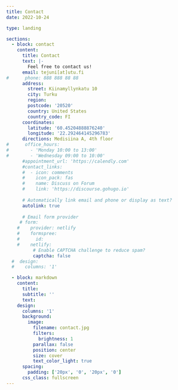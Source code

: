 ```yaml
---
title: Contact
date: 2022-10-24

type: landing

sections:
  - block: contact
    content:
      title: Contact
      text: |-
        Feel free to contact us!
      email: tejuni[at]utu.fi
#      phone: 888 888 88 88
      address:
        street: Kiinamyllynkatu 10
        city: Turku
        region: 
        postcode: '20520'
        country: United States
        country_code: FI
      coordinates:
        latitude: '60.45204888876240'
        longitude: '22.292464145296783'
      directions: Medisiina A, 4th floor
#      office_hours:
#        - 'Monday 10:00 to 13:00'
#        - 'Wednesday 09:00 to 10:00'
      #appointment_url: 'https://calendly.com'
      #contact_links:
      #  - icon: comments
      #    icon_pack: fas
      #    name: Discuss on Forum
      #    link: 'https://discourse.gohugo.io'
    
      # Automatically link email and phone or display as text?
      autolink: true
    
      # Email form provider
     # form:
    #    provider: netlify
    #    formspree:
    #      id:
    #    netlify:
          # Enable CAPTCHA challenge to reduce spam?
          captcha: false
  #  design:
  #    columns: '1'

  - block: markdown
    content:
      title:
      subtitle: ''
      text:
    design:
      columns: '1'
      background:
        image: 
          filename: contact.jpg
          filters:
            brightness: 1
          parallax: false
          position: center
          size: cover
          text_color_light: true
      spacing:
        padding: ['20px', '0', '20px', '0']
      css_class: fullscreen
---
```

